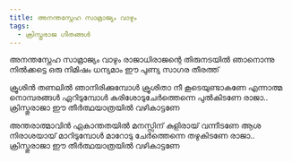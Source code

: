 ```yaml
---
title: അനന്തസ്നേഹ സാമ്രാജ്യം വാഴും
tags:
  - ക്രിസ്തുരാജ ഗീതങ്ങൾ
---
```

അനന്തസ്നേഹ സാമ്രാജ്യം വാഴും
രാജാധിരാജന്റെ തിരുനടയിൽ
ഞാനൊന്നു നിൽക്കട്ടെ ഒരു നിമിഷം
ധന്യമാം ഈ പുണ്യ സാഗര തീരത്ത്

ക്രൂശിൻ തണലിൽ ഞാനിരിക്കുമ്പോൾ
ക്രൂശിതാ നീ കൂടെയുണ്ടാകണേ
എന്നാത്മ നൊമ്പരങ്ങൾ ഏറിടുമ്പോൾ
കുരിശോടുചേർത്തെന്നെ പുൽകിടണേ
രാജാ.. ക്രിസ്തുരാജാ
ഈ തീർത്ഥയാത്രയിൽ വഴികാട്ടണേ

അന്തരാത്മാവിൻ ഏകാന്തതയിൽ
മനസ്സിന് കുളിരായ് വന്നീടണേ
ആശ നിരാശയായ് മാറിടുമ്പോൾ
മാറോടു ചേർത്തെന്നെ തഴുകിടണേ
രാജാ.. ക്രിസ്തുരാജാ
ഈ തീർത്ഥയാത്രയിൽ വഴികാട്ടണേ